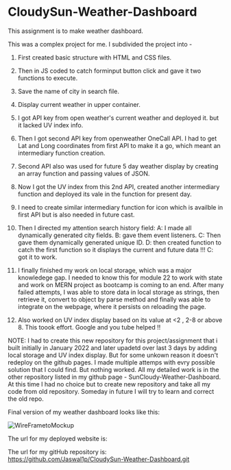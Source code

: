 # CloudySun-Weather-Dashboard


This assignment is to make weather dashboard. 

This was a complex project for me. I subdivided the project into -

1.  First created basic structure with HTML and CSS files.
2.  Then in JS coded to catch forminput button click and gave it two functions to execute.
3.  Save the name of city in search file.
4.  Display current weather in upper container.
5.  I got API key from open weather's current weather and deployed it. but it lacked UV index info.
6.  Then I got second API key from openweather OneCall API.
    I had to get Lat and Long coordinates from first API to make it a go, which meant an intermediary function creation.
7. Second API also was used for future 5 day weather   display  by creating an array function and passing values of JSON.
8. Now I got the UV index from this 2nd API, created another intermediary function and deployed its vale in the function for present day.
9. I need to create similar intermediary function for icon which is availble in first API but is also needed in future cast.
10. Then I directed my attention search history field: 
     A: I made all dynamically generated city fields.
     B: gave them event listeners. 
     C: Then gave them dynamically generated unique ID. 
     D: then created function to catch the first function so it displays the current and future data !!! 
     C: got it to work.

 11. I finally finished my work on local storage, which was a major knowledege gap. I needed to know this for module 22 to work with state and work on MERN project as bootcamp is coming to an end. After many failed attempts, I was able to store data in local storage as strings, then retrieve it, convert to object by parse method and finally was able to integrate on the webpage, where it persists on reloading the page.

 12. Also worked on UV index display based on its value at <2 , 2-8 or above 8. This toook effort. Google and you tube helped !! 

 NOTE: I had to create this new repository for this project/assignment that i built initially in January 2022 and later upadetd over last 3 days by adding local storage and UV index display. But for some unkown reason it doesn't redeploy on the github pages. I made multiple attemps with evry possible solution that I could find. But nothing worked. All my detailed work is in the other repository listed in my github page - SunCloudy-Weather-Dashboard. At this time I had no choice but to create new repository and take all my code from old repository. Someday in future I will try to learn and correct the old repo. 


 Final version of my weather dashboard looks like this: 
 
 ![WireFrametoMockup](https://user-images.githubusercontent.com/92233527/164573443-3afaf007-d6de-46ce-95c6-c94ec0e3c056.png)


The url for my deployed website is: 


The url for my gitHub repository is: https://github.com/Jaswal1p/CloudySun-Weather-Dashboard.git

